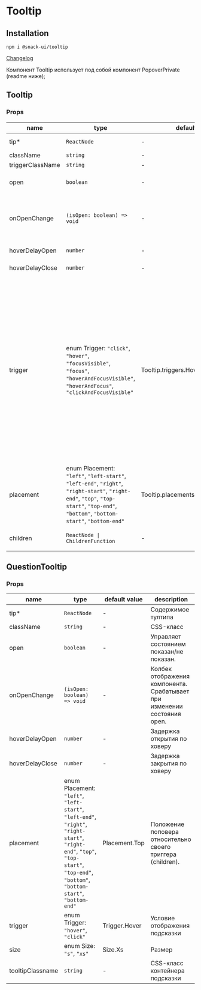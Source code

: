 # Tooltip

## Installation
`npm i @snack-ui/tooltip`

[Changelog](./CHANGELOG.md)

Компонент Tooltip использует под собой компонент PopoverPrivate (readme ниже);

[//]: DOCUMENTATION_SECTION_START
[//]: THIS_SECTION_IS_AUTOGENERATED_PLEASE_DONT_EDIT_IT
## Tooltip
### Props
| name | type | default value | description |
|------|------|---------------|-------------|
| tip* | `ReactNode` | - | Содержимое тултипа |
| className | `string` | - | CSS-класс |
| triggerClassName | `string` | - | CSS-класс триггера |
| open | `boolean` | - | Управляет состоянием показан/не показан. |
| onOpenChange | `(isOpen: boolean) => void` | - | Колбек отображения компонента. Срабатывает при изменении состояния open. |
| hoverDelayOpen | `number` | - | Задержка открытия по ховеру |
| hoverDelayClose | `number` | - | Задержка закрытия по ховеру |
| trigger | enum Trigger: `"click"`, `"hover"`, `"focusVisible"`, `"focus"`, `"hoverAndFocusVisible"`, `"hoverAndFocus"`, `"clickAndFocusVisible"` | Tooltip.triggers.HoverAndFocusVisible | Условие отображения поповера: <br> - `Click` - открывать по клику <br> - `Hover` - открывать по ховеру <br> - `FocusVisible` - открывать по focus-visible <br> - `Focus` - открывать по фокусу <br> - `HoverAndFocusVisible` - открывать по ховеру и focus-visible <br> - `HoverAndFocus` - открывать по ховеру и фокусу <br> - `ClickAndFocusVisible` - открывать по клику и focus-visible |
| placement | enum Placement: `"left"`, `"left-start"`, `"left-end"`, `"right"`, `"right-start"`, `"right-end"`, `"top"`, `"top-start"`, `"top-end"`, `"bottom"`, `"bottom-start"`, `"bottom-end"` | Tooltip.placements.Top | Положение поповера относительно своего триггера (children). |
| children | `ReactNode \| ChildrenFunction` | - | Триггер поповера (подробнее читайте ниже) |
## QuestionTooltip
### Props
| name | type | default value | description |
|------|------|---------------|-------------|
| tip* | `ReactNode` | - | Содержимое тултипа |
| className | `string` | - | CSS-класс |
| open | `boolean` | - | Управляет состоянием показан/не показан. |
| onOpenChange | `(isOpen: boolean) => void` | - | Колбек отображения компонента. Срабатывает при изменении состояния open. |
| hoverDelayOpen | `number` | - | Задержка открытия по ховеру |
| hoverDelayClose | `number` | - | Задержка закрытия по ховеру |
| placement | enum Placement: `"left"`, `"left-start"`, `"left-end"`, `"right"`, `"right-start"`, `"right-end"`, `"top"`, `"top-start"`, `"top-end"`, `"bottom"`, `"bottom-start"`, `"bottom-end"` | Placement.Top | Положение поповера относительно своего триггера (children). |
| trigger | enum Trigger: `"hover"`, `"click"` | Trigger.Hover | Условие отображения подсказки |
| size | enum Size: `"s"`, `"xs"` | Size.Xs | Размер |
| tooltipClassname | `string` | - | CSS-класс контейнера подсказки |


[//]: DOCUMENTATION_SECTION_END